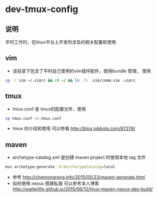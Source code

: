 # dev-tmux-config

## 说明
平时工作时，在linux平台上开发所涉及的相关配置和使用

## vim
+ 该目录下包含了平时自己使用的vim插件配件，使用bundle 管理， 使用

```bash
cp -r vim ~/.vimrc && cd ~/ && ln -fs .vim/comm.vim .vimrc 
```

## tmux
+ tmux.conf 是 tmux的配置文件，使用

```bash
cp tmux.conf ~/.tmux.conf
```

+ tmux 的介绍和使用 可以参看 http://blog.jobbole.com/87278/

## maven
+ archetype-catalog.xml  是创建 maven project 时使用本地 tag 文件

```bash
mvn archetype:generate -D:DarchetypeCatalog=local 
```

+ 参考 http://chenrongrong.info/2015/05/23/maven-generate.html
+ 如何使用 nexus 搭建私服 可以参考本人博客 http://walterlife.github.io/2015/06/12/linux-maven-nexus-dev-build/
